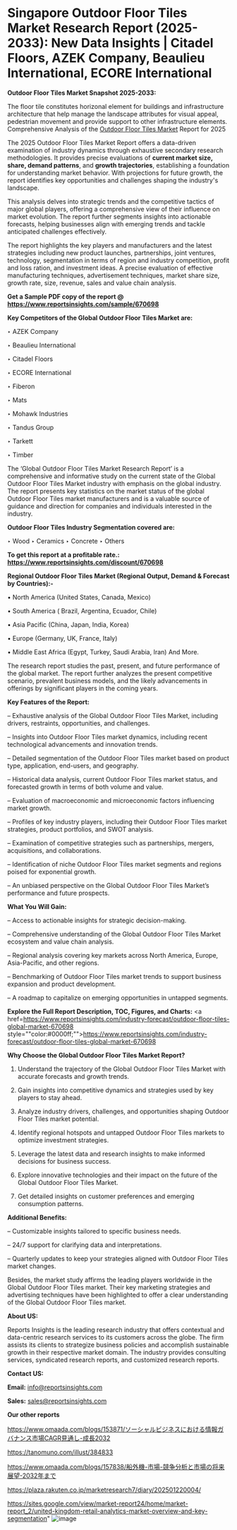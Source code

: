 # Singapore Outdoor Floor Tiles Market Research Report (2025-2033): New Data Insights | Citadel Floors, AZEK Company, Beaulieu International, ECORE International

<strong>Outdoor Floor Tiles Market Snapshot 2025-2033:</strong>

The floor tile constitutes horizonal element for buildings and infrastructure architecture that help manage the landscape attributes for visual appeal, pedestrian movement and provide support to other infrastructure elements. Comprehensive Analysis of the <a href=https://www.reportsinsights.com/sample/670698>Outdoor Floor Tiles Market</a> Report for 2025

The 2025 Outdoor Floor Tiles Market Report offers a data-driven examination of industry dynamics through exhaustive secondary research methodologies. It provides precise evaluations of <strong>current market size, share, demand patterns</strong>, and <strong>growth trajectories</strong>, establishing a foundation for understanding market behavior. With projections for future growth, the report identifies key opportunities and challenges shaping the industry's landscape.

This analysis delves into strategic trends and the competitive tactics of major global players, offering a comprehensive view of their influence on market evolution. The report further segments insights into actionable forecasts, helping businesses align with emerging trends and tackle anticipated challenges effectively.

The report highlights the key players and manufacturers and the latest strategies including new product launches, partnerships, joint ventures, technology, segmentation in terms of region and industry competition, profit and loss ration, and investment ideas. A precise evaluation of effective manufacturing techniques, advertisement techniques, market share size, growth rate, size, revenue, sales and value chain analysis.

<strong>Get a Sample PDF copy of the report @ <a href=https://www.reportsinsights.com/sample/670698 style=color:#0000ff;>https://www.reportsinsights.com/sample/670698</a></strong>

<strong>Key Competitors of the Global Outdoor Floor Tiles Market are:</strong>

‣ AZEK Company

‣ Beaulieu International

‣ Citadel Floors

‣ ECORE International

‣ Fiberon

‣ Mats

‣ Mohawk Industries

‣ Tandus Group

‣ Tarkett

‣ Timber

The ‘Global Outdoor Floor Tiles Market Research Report’ is a comprehensive and informative study on the current state of the Global Outdoor Floor Tiles Market industry with emphasis on the global industry. The report presents key statistics on the market status of the global Outdoor Floor Tiles market manufacturers and is a valuable source of guidance and direction for companies and individuals interested in the industry.

<strong>Outdoor Floor Tiles Industry Segmentation covered are:</strong>

‣ Wood
‣ Ceramics
‣ Concrete
‣ Others

<strong>To get this report at a profitable rate.: <a href=https://www.reportsinsights.com/discount/670698 style=color:#0000ff;>https://www.reportsinsights.com/discount/670698</a></strong>

<strong>Regional Outdoor Floor Tiles Market (Regional Output, Demand &amp; Forecast by Countries):-</strong>

• North America (United States, Canada, Mexico)

• South America ( Brazil, Argentina, Ecuador, Chile)

• Asia Pacific (China, Japan, India, Korea)

• Europe (Germany, UK, France, Italy)

• Middle East Africa (Egypt, Turkey, Saudi Arabia, Iran) And More.

The research report studies the past, present, and future performance of the global market. The report further analyzes the present competitive scenario, prevalent business models, and the likely advancements in offerings by significant players in the coming years.

<strong>Key Features of the Report:</strong>

– Exhaustive analysis of the Global Outdoor Floor Tiles Market, including drivers, restraints, opportunities, and challenges.

– Insights into Outdoor Floor Tiles market dynamics, including recent technological advancements and innovation trends.

– Detailed segmentation of the Outdoor Floor Tiles market based on product type, application, end-users, and geography.

– Historical data analysis, current Outdoor Floor Tiles market status, and forecasted growth in terms of both volume and value.

– Evaluation of macroeconomic and microeconomic factors influencing market growth.

– Profiles of key industry players, including their Outdoor Floor Tiles market strategies, product portfolios, and SWOT analysis.

– Examination of competitive strategies such as partnerships, mergers, acquisitions, and collaborations.

– Identification of niche Outdoor Floor Tiles market segments and regions poised for exponential growth.

– An unbiased perspective on the Global Outdoor Floor Tiles Market’s performance and future prospects.

<strong>What You Will Gain:</strong>

– Access to actionable insights for strategic decision-making.

– Comprehensive understanding of the Global Outdoor Floor Tiles Market ecosystem and value chain analysis.

– Regional analysis covering key markets across North America, Europe, Asia-Pacific, and other regions.

– Benchmarking of Outdoor Floor Tiles market trends to support business expansion and product development.

– A roadmap to capitalize on emerging opportunities in untapped segments.

<strong>Explore the Full Report Description, TOC, Figures, and Charts:</strong>
<a href=https://www.reportsinsights.com/industry-forecast/outdoor-floor-tiles-global-market-670698 style=""color:#0000ff;"">https://www.reportsinsights.com/industry-forecast/outdoor-floor-tiles-global-market-670698</a>

<strong>Why Choose the Global Outdoor Floor Tiles Market Report?</strong>

1. Understand the trajectory of the Global Outdoor Floor Tiles Market with accurate forecasts and growth trends.

2. Gain insights into competitive dynamics and strategies used by key players to stay ahead.

3. Analyze industry drivers, challenges, and opportunities shaping Outdoor Floor Tiles market potential.

4. Identify regional hotspots and untapped Outdoor Floor Tiles markets to optimize investment strategies.

5. Leverage the latest data and research insights to make informed decisions for business success.

6. Explore innovative technologies and their impact on the future of the Global Outdoor Floor Tiles Market.

7. Get detailed insights on customer preferences and emerging consumption patterns.

<strong>Additional Benefits:</strong>

– Customizable insights tailored to specific business needs.

– 24/7 support for clarifying data and interpretations.

– Quarterly updates to keep your strategies aligned with Outdoor Floor Tiles market changes.

Besides, the market study affirms the leading players worldwide in the Global Outdoor Floor Tiles market. Their key marketing strategies and advertising techniques have been highlighted to offer a clear understanding of the Global Outdoor Floor Tiles market.

<strong><strong>About US</strong>:</strong>

Reports Insights is the leading research industry that offers contextual and data-centric research services to its customers across the globe. The firm assists its clients to strategize business policies and accomplish sustainable growth in their respective market domain. The industry provides consulting services, syndicated research reports, and customized research reports.

<strong>Contact US:</strong>

<p class=><b>Email:</b> <a href=mailto:info@reportsinsights.com>info@reportsinsights.com</a></p>
<p class=><b>Sales:</b> <a href=mailto:sales@reportsinsights.com>sales@reportsinsights.com</a></p>

<strong>Our other reports</strong>

<a href=https://www.omaada.com/blogs/153871/ソーシャルビジネスにおける情報ガバナンス市場CAGR見通し-成長2032>https://www.omaada.com/blogs/153871/ソーシャルビジネスにおける情報ガバナンス市場CAGR見通し-成長2032</a>

<a href=https://tanomuno.com/illust/384833>https://tanomuno.com/illust/384833</a>

<a href=https://www.omaada.com/blogs/157838/船外機-市場-競争分析と市場の将来展望-2032年まで>https://www.omaada.com/blogs/157838/船外機-市場-競争分析と市場の将来展望-2032年まで</a>

<a href=https://plaza.rakuten.co.jp/marketresearch7/diary/202501220004/>https://plaza.rakuten.co.jp/marketresearch7/diary/202501220004/</a>

<a href=https://sites.google.com/view/market-report24/home/market-report_2/united-kingdom-retail-analytics-market-overview-and-key-segmentation>https://sites.google.com/view/market-report24/home/market-report_2/united-kingdom-retail-analytics-market-overview-and-key-segmentation</a>"
![image](https://github.com/user-attachments/assets/e186cdbc-d049-4b6c-8bc2-182ed53d27f4)
